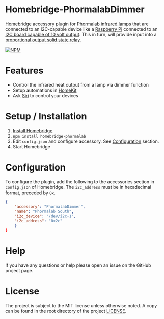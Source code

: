 [Install Homebridge]: https://github.com/nfarina/homebridge#installation
[Configuration]: #Configuration


# Homebridge-PhormalabDimmer

[Homebridge](https://homebridge.io) accessory plugin for [Phormalab infrared lamps](https://www.phormalab.it) that are connected to an I2C-capable device like a [Raspberry Pi](https://www.raspberrypi.org) connected to an [I2C board capable of 10 volt output](https://www.tindie.com/products/chathura/aptinex-i2c-dac-module-0-10v-mcp4725/#specs). This in turn, will provide input into a [proportional output solid state relay](http://www.crydom.com/en/products/control-relays/pcv-series/10pcv2415/).

[![NPM](https://nodei.co/npm/homebridge-i2cledstrips.png?compact=true)](https://npmjs.org/package/homebridge-i2cledstrips)

# Features
* Control the infrared heat output from a lamp via dimmer function
* Setup automations in [HomeKit](https://www.apple.com/ios/home/)
* Ask [Siri](https://support.apple.com/siri) to control your devices

# Setup / Installation
1. [Install Homebridge]
2. `npm install homebridge-phormalab`
3. Edit `config.json` and configure accessory. See [Configuration](#configuration) section.
4. Start Homebridge

# Configuration

To configure the plugin, add the following to the accessories section in `config.json` of Homebridge. The `i2c_address` must be in hexadecimal format, preceded by `0x`.

```json
{
    "accessory": "PhormalabDimmer",
    "name": "Phormalab South",
    "i2c_device": "/dev/i2c-1",
    "i2c_address": "0x2c"
    }
}
```

# Help
If you have any questions or help please open an issue on the GitHub project page.

# License
The project is subject to the MIT license unless otherwise noted. A copy can be found in the root directory of the project [LICENSE](LICENSE).
